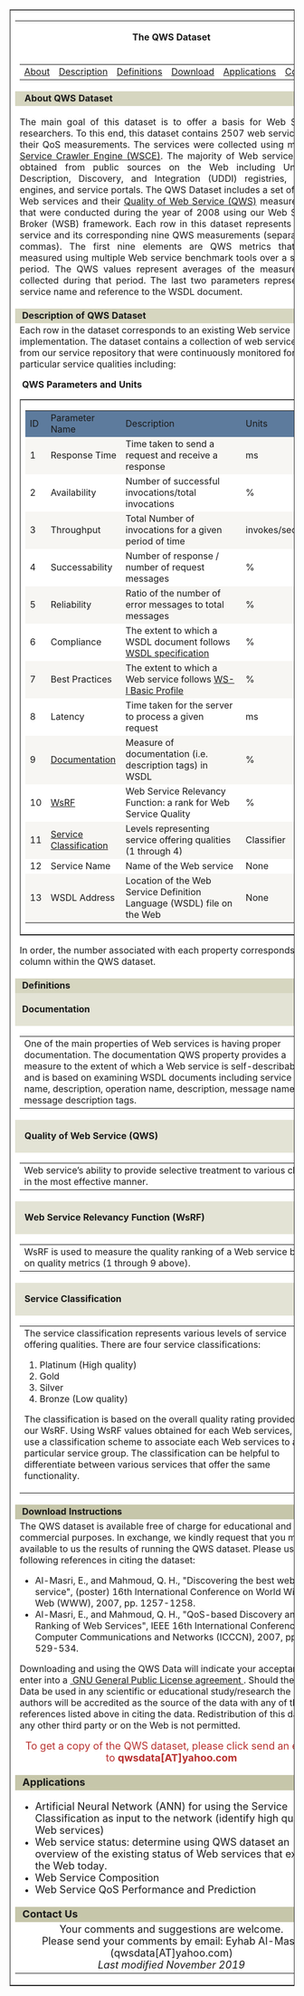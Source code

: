 <div>
    <table bgcolor="#FFFFFF" border="1" cellpadding="5" cellspacing="0" width="800">
        <tbody>
            <tr>
                <td>
                    <table border="0" cellpadding="0" cellspacing="0" width="100%">
                        <tbody>
                            <tr>
                                <td colspan="2">
                                    <p style="text-align: center;"><strong>&nbsp;The QWS Dataset&nbsp;</strong></p>
                                </td>
                            </tr>
                            <tr>
                                <td colspan="2">
                                    <div style="text-align: center;">
                                        <table border="0" cellpadding="0" cellspacing="0" width="755">
                                            <tbody>
                                                <tr>
                                                    <td><a href="#About_">About</a></td>
                                                    <td><a href="#Description_">Description</a></td>
                                                    <td><a href="#Definitions">Definitions</a></td>
                                                    <td><a href="#Download_0">Download</a></td>
                                                    <td><a href="#Applications_">Applications</a></td>
                                                    <td><a href="#Contact_Us">Contact</a></td>
                                                </tr>
                                            </tbody>
                                        </table>
                                    </div>
                                </td>
                            </tr>
                            <tr>
                                <td bgcolor="#D6D6C0" colspan="2"><strong>&nbsp;<a name="About_"></a> About QWS Dataset&nbsp;</strong></td>
                            </tr>
                            <tr>
                                <td colspan="2">
                                    <p style="text-align: justify;">The main goal of this dataset is to offer a basis for Web Service researchers. To this end, this dataset contains 2507 web services and their QoS measurements. The services were collected using my <a href="http://www2007.org/poster968.php">Web Service Crawler Engine (WSCE)</a>.
                                        The majority of Web services were obtained from public sources on the Web including Universal Description, Discovery, and Integration (UDDI) registries, search engines, and service portals. The QWS Dataset includes
                                        a set of 2,507 Web services and their <a href="#Quality_of_Web_Service_(QWS)_">Quality of Web Service (QWS)</a> measurements that were conducted during the year of 2008 using our Web Service Broker (WSB) framework.
                                        Each row in this dataset represents a Web service and its corresponding nine QWS measurements (separated by commas). The first nine elements are QWS metrics that were measured using multiple Web service benchmark
                                        tools over a six-day period. The QWS values represent averages of the measurements collected during that period. The last two parameters represent the service name and reference to the WSDL document.</p>
                                </td>
                            </tr>
                            <tr>
                                <td bgcolor="#D6D6C0" colspan="2">
                                    <div style="text-align: justify;"><strong>&nbsp;<a name="Description_"></a>Description of QWS Dataset&nbsp;</strong></div>
                                </td>
                            </tr>
                            <tr>
                                <td colspan="2">Each row in the dataset corresponds to an existing Web service implementation. The dataset contains a collection of web services from our service repository that were continuously monitored for particular service qualities
                                    including:
                                    <p><strong>&nbsp;QWS Parameters and Units&nbsp;</strong></p>
                                    <div>
                                        <table border="1" cellpadding="0" cellspacing="0" width="95%">
                                            <tbody>
                                                <tr>
                                                    <td>
                                                        <div>
                                                            <table border="0" cellpadding="4" cellspacing="0" width="100%">
                                                                <tbody>
                                                                    <tr>
                                                                        <td bgcolor="#5D7B9D" style="width: 5.02717%;">ID</td>
                                                                        <td bgcolor="#5D7B9D" style="width: 25.8152%;">Parameter Name</td>
                                                                        <td bgcolor="#5D7B9D" style="width: 48.913%;">Description</td>
                                                                        <td bgcolor="#5D7B9D" style="width: 14.8098%;">Units</td>
                                                                    </tr>
                                                                    <tr>
                                                                        <td bgcolor="#F7F6F3" style="width: 5.02717%;">1</td>
                                                                        <td bgcolor="#F7F6F3" style="width: 25.8152%;">Response Time</td>
                                                                        <td bgcolor="#F7F6F3" style="width: 48.913%;">Time taken to send a request and receive a response</td>
                                                                        <td bgcolor="#F7F6F3" style="width: 14.8098%;">ms</td>
                                                                    </tr>
                                                                    <tr>
                                                                        <td bgcolor="#FFFFFF" style="width: 5.02717%;">2</td>
                                                                        <td bgcolor="#FFFFFF" style="width: 25.8152%;">Availability</td>
                                                                        <td bgcolor="#FFFFFF" style="width: 48.913%;">Number of successful invocations/total invocations</td>
                                                                        <td bgcolor="#FFFFFF" style="width: 14.8098%;">%</td>
                                                                    </tr>
                                                                    <tr>
                                                                        <td bgcolor="#F7F6F3" style="width: 5.02717%;">3</td>
                                                                        <td bgcolor="#F7F6F3" style="width: 25.8152%;">Throughput</td>
                                                                        <td bgcolor="#F7F6F3" style="width: 48.913%;">Total Number of invocations for a given period of time</td>
                                                                        <td bgcolor="#F7F6F3" style="width: 14.8098%;">invokes/second</td>
                                                                    </tr>
                                                                    <tr>
                                                                        <td bgcolor="#FFFFFF" style="width: 5.02717%;">4</td>
                                                                        <td bgcolor="#FFFFFF" style="width: 25.8152%;">Successability</td>
                                                                        <td bgcolor="#FFFFFF" style="width: 48.913%;">Number of response / number of request messages</td>
                                                                        <td bgcolor="#FFFFFF" style="width: 14.8098%;">%</td>
                                                                    </tr>
                                                                    <tr>
                                                                        <td bgcolor="#F7F6F3" style="width: 5.02717%;">5</td>
                                                                        <td bgcolor="#F7F6F3" style="width: 25.8152%;">Reliability</td>
                                                                        <td bgcolor="#F7F6F3" style="width: 48.913%;">Ratio of the number of error messages to total messages</td>
                                                                        <td bgcolor="#F7F6F3" style="width: 14.8098%;">%</td>
                                                                    </tr>
                                                                    <tr>
                                                                        <td bgcolor="#FFFFFF" style="width: 5.02717%;">6</td>
                                                                        <td bgcolor="#FFFFFF" style="width: 25.8152%;">Compliance</td>
                                                                        <td bgcolor="#FFFFFF" style="width: 48.913%;">The extent to which a WSDL document follows <a href="http://www.w3.org/TR/wsdl" rel="noopener" target="_blank">WSDL specification</a></td>
                                                                        <td bgcolor="#FFFFFF" style="width: 14.8098%;">%</td>
                                                                    </tr>
                                                                    <tr>
                                                                        <td bgcolor="#F7F6F3" style="width: 5.02717%;">7</td>
                                                                        <td bgcolor="#F7F6F3" style="width: 25.8152%;">Best Practices</td>
                                                                        <td bgcolor="#F7F6F3" style="width: 48.913%;">The extent to which a Web service follows <a href="http://www.ws-i.org/Profiles/BasicProfile-2_0(WGD).html" rel="noopener" target="_blank">WS-I Basic Profile</a></td>
                                                                        <td bgcolor="#F7F6F3"
                                                                            style="width: 14.8098%;">%</td>
                                                                    </tr>
                                                                    <tr>
                                                                        <td bgcolor="#FFFFFF" style="width: 5.02717%;">8</td>
                                                                        <td bgcolor="#FFFFFF" style="width: 25.8152%;">Latency</td>
                                                                        <td bgcolor="#FFFFFF" style="width: 48.913%;">Time taken for the server to process a given request</td>
                                                                        <td bgcolor="#FFFFFF" style="width: 14.8098%;">ms</td>
                                                                    </tr>
                                                                    <tr>
                                                                        <td bgcolor="#F7F6F3" style="width: 5.02717%;">9</td>
                                                                        <td bgcolor="#F7F6F3" style="width: 25.8152%;"><a href="#Documentation">Documentation</a></td>
                                                                        <td bgcolor="#F7F6F3" style="width: 48.913%;">Measure of documentation (i.e. description tags) in WSDL</td>
                                                                        <td bgcolor="#F7F6F3" style="width: 14.8098%;">%</td>
                                                                    </tr>
                                                                    <tr>
                                                                        <td bgcolor="#FFFFFF" style="width: 5.02717%;">10</td>
                                                                        <td bgcolor="#FFFFFF" style="width: 25.8152%;"><a href="#Web_Service_Relevancy_Function_(WsRF)">WsRF</a></td>
                                                                        <td bgcolor="#FFFFFF" style="width: 48.913%;">Web Service Relevancy Function: a rank for Web Service Quality</td>
                                                                        <td bgcolor="#FFFFFF" style="width: 14.8098%;">%</td>
                                                                    </tr>
                                                                    <tr>
                                                                        <td bgcolor="#F7F6F3" style="width: 5.02717%;">11</td>
                                                                        <td bgcolor="#F7F6F3" style="width: 25.8152%;"><a href="#Service_Classification_">Service Classification</a></td>
                                                                        <td bgcolor="#F7F6F3" style="width: 48.913%;">Levels representing service offering qualities (1 through 4)</td>
                                                                        <td bgcolor="#F7F6F3" style="width: 14.8098%;">Classifier</td>
                                                                    </tr>
                                                                    <tr>
                                                                        <td bgcolor="#FFFFFF" style="width: 5.02717%;">12</td>
                                                                        <td bgcolor="#FFFFFF" style="width: 25.8152%;">Service Name</td>
                                                                        <td bgcolor="#FFFFFF" style="width: 48.913%;">Name of the Web service</td>
                                                                        <td bgcolor="#FFFFFF" style="width: 14.8098%;">None</td>
                                                                    </tr>
                                                                    <tr>
                                                                        <td bgcolor="#F7F6F3" style="width: 5.02717%;">13</td>
                                                                        <td bgcolor="#F7F6F3" style="width: 25.8152%;">WSDL Address</td>
                                                                        <td bgcolor="#F7F6F3" style="width: 48.913%;">Location of the Web Service Definition Language (WSDL) file on the Web</td>
                                                                        <td bgcolor="#F7F6F3" style="width: 14.8098%;">None</td>
                                                                    </tr>
                                                                </tbody>
                                                            </table>
                                                        </div>
                                                    </td>
                                                </tr>
                                            </tbody>
                                        </table>
                                    </div>
                                    <p>In order, the number associated with each property corresponds to a column within the QWS dataset.</p>
                                </td>
                            </tr>
                            <tr>
                                <td bgcolor="#D6D6C0" colspan="2"><strong>&nbsp;<a name="Definitions"></a>Definitions&nbsp;</strong></td>
                            </tr>
                            <tr>
                                <td bgcolor="#E3E3D5" width="97%">
                                    <p><strong>&nbsp;<a name="Documentation"></a>Documentation&nbsp;</strong></p>
                                </td>
                            </tr>
                            <tr>
                                <td colspan="2" width="99%">
                                    <table border="0" cellpadding="3" cellspacing="0" width="100%">
                                        <tbody>
                                            <tr>
                                                <td>One of the main properties of Web services is having proper documentation. The documentation QWS property provides a measure to the extent of which a Web service is self-describable and is based on examining
                                                    WSDL documents including service name, description, operation name, description, message name, and message description tags.</td>
                                            </tr>
                                        </tbody>
                                    </table>
                                </td>
                            </tr>
                            <tr>
                                <td bgcolor="#E3E3D5" width="97%">
                                    <p><strong>&nbsp;<a name="Quality_of_Web_Service_(QWS)_"></a> Quality of Web Service (QWS)&nbsp;</strong></p>
                                </td>
                            </tr>
                            <tr>
                                <td colspan="2" width="99%">
                                    <table border="0" cellpadding="3" cellspacing="0" width="100%">
                                        <tbody>
                                            <tr>
                                                <td>Web service&rsquo;s ability to provide selective treatment to various clients in the most effective manner.</td>
                                            </tr>
                                        </tbody>
                                    </table>
                                </td>
                            </tr>
                            <tr>
                                <td bgcolor="#E3E3D5" width="97%">
                                    <p><strong>&nbsp;<a name="Web_Service_Relevancy_Function_(WsRF)"></a> Web Service Relevancy Function (WsRF)&nbsp;</strong></p>
                                </td>
                            </tr>
                            <tr>
                                <td colspan="2" width="99%">
                                    <table border="0" cellpadding="3" cellspacing="0" width="100%">
                                        <tbody>
                                            <tr>
                                                <td>WsRF is used to measure the quality ranking of a Web service based on quality metrics (1 through 9 above).</td>
                                            </tr>
                                        </tbody>
                                    </table>
                                </td>
                            </tr>
                            <tr>
                                <td bgcolor="#E3E3D5" width="97%">
                                    <p><strong>&nbsp;<a name="Service_Classification_"></a> Service Classification&nbsp;</strong></p>
                                </td>
                            </tr>
                            <tr>
                                <td colspan="2" width="99%">
                                    <table border="0" cellpadding="3" cellspacing="0" width="100%">
                                        <tbody>
                                            <tr>
                                                <td>The service classification represents various levels of service offering qualities. There are four service classifications:
                                                    <ol>
                                                        <li>Platinum (High quality)</li>
                                                        <li>Gold</li>
                                                        <li>Silver</li>
                                                        <li>Bronze (Low quality)</li>
                                                    </ol>
                                                    <p>The classification is based on the overall quality rating provided by our WsRF. Using WsRF values obtained for each Web services, we use a classification scheme to associate each Web services to a particular
                                                        service group. The classification can be helpful to differentiate between various services that offer the same functionality.</p>
                                                </td>
                                            </tr>
                                        </tbody>
                                    </table>
                                </td>
                            </tr>
                            <tr>
                                <td bgcolor="#C6C6AA" colspan="2"><strong>&nbsp;<a name="Download_0"></a>Download Instructions&nbsp;</strong></td>
                            </tr>
                            <tr>
                                <td colspan="2">The QWS dataset is available free of charge for educational and non-commercial purposes. In exchange, we kindly request that you make available to us the results of running the QWS dataset. Please use the following references
                                    in citing the dataset:
                                    <ul>
                                        <li>Al-Masri, E., and Mahmoud, Q. H., &quot;Discovering the best web service&quot;, (poster) 16th International Conference on World Wide Web (WWW), 2007, pp. 1257-1258.</li>
                                        <li>Al-Masri, E., and Mahmoud, Q. H., &quot;QoS-based Discovery and Ranking of Web Services&quot;, IEEE 16th International Conference on Computer Communications and Networks (ICCCN), 2007, pp. 529-534.</li>
                                    </ul>
                                    <p>Downloading and using the QWS Data will indicate your acceptance to enter into a <a href="http://www.gnu.org/copyleft/gpl.html">&nbsp;GNU General Public License agreement&nbsp;</a>. Should the QWS Data be used in any
                                        scientific or educational study/research the authors will be accredited as the source of the data with any of the references listed above in citing the data. Redistribution of this data to any other third party
                                        or on the Web is not permitted.</p>
                                    <p style="text-align: center;"><span style="font-size: 18px;"><span style="color: rgb(184, 49, 47);">To get a copy of the QWS dataset, please click send an email to&nbsp;</span><strong><span style="color: rgb(184, 49, 47);">qwsdata[AT]yahoo.com</span></strong></span>
                                    </p>
                                </td>
                            </tr>
                            <tr>
                                <td bgcolor="#C6C6AA" colspan="2"><span style="font-size: 18px;"><strong>&nbsp;<a name="Applications_"></a>Applications&nbsp;</strong></span></td>
                            </tr>
                            <tr>
                                <td colspan="2">
                                    <ul>
                                        <li><span style="font-size: 18px;">Artificial Neural Network (ANN) for using the Service Classification as input to the network (identify high quality Web services)</span></li>
                                        <li><span style="font-size: 18px;">Web service status: determine using QWS dataset an overview of the existing status of Web services that exist on the Web today.</span></li>
                                        <li><span style="font-size: 18px;">Web Service Composition</span></li>
                                        <li><span style="font-size: 18px;">Web Service QoS Performance and Prediction</span></li>
                                    </ul>
                                </td>
                            </tr>
                            <tr>
                                <td bgcolor="#C6C6AA" colspan="2"><span style="font-size: 18px;"><strong>&nbsp;<a name="Contact_Us"></a>Contact Us&nbsp;</strong></span></td>
                            </tr>
                            <tr>
                                <td colspan="2">
                                    <div style="text-align: center;"><span style="font-size: 18px;">Your comments and suggestions are welcome.<br>Please send your comments by email: Eyhab Al-Masri (qwsdata[AT]yahoo.com)</span></div>
                                    <div style="text-align: center;"><span style="font-size: 18px;"><em>Last modified November 2019</em></span></div>
                                </td>
                            </tr>
                        </tbody>
                    </table>
                </td>
            </tr>
        </tbody>
    </table>
</div>
<p><span style="font-size: 18px;"><br></span></p>
